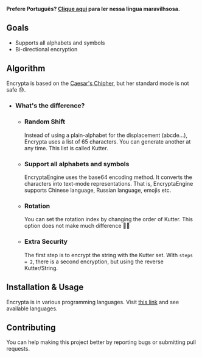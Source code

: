 **Prefere Português? [Clique aqui](https://github.com/jipacoding/encrypta/wiki/Encrypta-em-Portugu%C3%AAs-BR) para ler nessa língua maravilhsosa.**

## Goals
- Supports all alphabets and symbols
- Bi-directional encryption

## Algorithm
Encrypta is based on the [Caesar's Chipher](https://en.wikipedia.org/wiki/Caesar_cipher), but her standard mode is not safe 😓.

* ### What's the difference?
  * ### Random Shift
    Instead of using a plain-alphabet for the displacement (abcde...), Encrypta uses a list of 65 characters. You can generate another at any time. This list is called Kutter.

  * ### Support all alphabets and symbols
    EncryptaEngine uses the base64 encoding method. It converts the characters into text-mode representations. That is, EncryptaEngine supports Chinese language, Russian language, emojis etc.

  * ### Rotation
    You can set the rotation index by changing the order of Kutter. This option does not make much difference 🤷‍♂️

  * ### Extra Security
    The first step is to encrypt the string with the Kutter set. With `steps = 2`, there is a second encryption, but using the reverse Kutter/String.


## Installation & Usage
Encrypta is in various programming languages. Visit [this link](https://github.com/jipacoding/encrypta/wiki/Programming-Languages) and see available languages.

## Contributing
You can help making this project better by reporting bugs or submitting pull requests.
